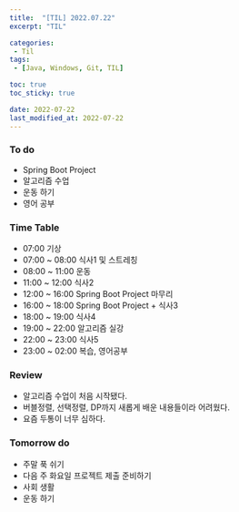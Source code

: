 ```yaml
---
title:  "[TIL] 2022.07.22"
excerpt: "TIL"

categories:
 - Til
tags:
 - [Java, Windows, Git, TIL]

toc: true
toc_sticky: true

date: 2022-07-22
last_modified_at: 2022-07-22
---
```



### To do
- Spring Boot Project
- 알고리즘 수업
- 운동 하기
- 영어 공부


### Time Table
- 07:00 기상
- 07:00 ~ 08:00 식사1 및 스트레칭
- 08:00 ~ 11:00 운동
- 11:00 ~ 12:00 식사2
- 12:00 ~ 16:00 Spring Boot Project 마무리
- 16:00 ~ 18:00 Spring Boot Project + 식사3
- 18:00 ~ 19:00 식사4
- 19:00 ~ 22:00 알고리즘 실강
- 22:00 ~ 23:00 식사5
- 23:00 ~ 02:00 복습, 영어공부
 

### Review
- 알고리즘 수업이 처음 시작됐다.
- 버블정렬, 선택정렬, DP까지 새롭게 배운 내용들이라 어려웠다.
- 요즘 두통이 너무 심하다.

### Tomorrow do
- 주말 푹 쉬기
- 다음 주 화요일 프로젝트 제출 준비하기
- 사회 생활 
- 운동 하기
